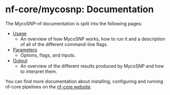 # nf-core/mycosnp: Documentation

The MycoSNP-nf documentation is split into the following pages:

* [Usage](usage.md)
    * An overview of how MycoSNP works, how to run it and a description of all of the different command-line flags.
* [Parameters](docs/params.md)
    * Options, flags, and inputs.
* [Output](output.md)
    * An overview of the different results produced by MycoSNP and how to interpret them.

You can find more documentation about installing, configuring and running nf-core pipelines on the [nf-core website](https://nf-co.re).
